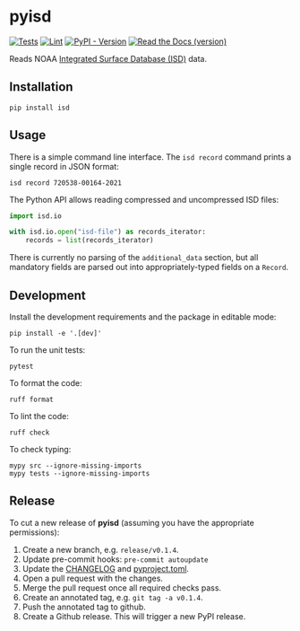 # pyisd

[![Tests](https://img.shields.io/github/actions/workflow/status/gadomski/pyisd/tests.yml?style=for-the-badge&label=Tests)](https://github.com/gadomski/pyisd/actions/workflows/tests.yaml)
[![Lint](https://img.shields.io/github/actions/workflow/status/gadomski/pyisd/lint.yml?style=for-the-badge&label=Lint)](https://github.com/gadomski/pyisd/actions/workflows/lint.yaml)
[![PyPI - Version](https://img.shields.io/pypi/v/isd?style=for-the-badge)](https://pypi.org/project/isd/)
[![Read the Docs (version)](https://img.shields.io/readthedocs/isd/stable?style=for-the-badge)](https://isd.readthedocs.io)

Reads NOAA [Integrated Surface Database (ISD)](https://www.ncei.noaa.gov/products/land-based-station/integrated-surface-database) data.

## Installation

```shell
pip install isd
```

## Usage

There is a simple command line interface.
The `isd record` command prints a single record in JSON format:

```shell
isd record 720538-00164-2021
```

The Python API allows reading compressed and uncompressed ISD files:

```python
import isd.io

with isd.io.open("isd-file") as records_iterator:
    records = list(records_iterator)
```

There is currently no parsing of the `additional_data` section, but all mandatory fields are parsed out into appropriately-typed fields on a `Record`.

## Development

Install the development requirements and the package in editable mode:

```shell
pip install -e '.[dev]'
```

To run the unit tests:

```shell
pytest
```

To format the code:

```shell
ruff format
```

To lint the code:

```shell
ruff check
```

To check typing:

```shell
mypy src --ignore-missing-imports
mypy tests --ignore-missing-imports
```

## Release

To cut a new release of **pyisd** (assuming you have the appropriate permissions):

1. Create a new branch, e.g. `release/v0.1.4`.
2. Update pre-commit hooks: `pre-commit autoupdate`
3. Update the [CHANGELOG](CHANGELOG.md) and [pyproject.toml](./pyproject.toml).
4. Open a pull request with the changes.
5. Merge the pull request once all required checks pass.
6. Create an annotated tag, e.g. `git tag -a v0.1.4`.
7. Push the annotated tag to github.
8. Create a Github release.
   This will trigger a new PyPI release.

